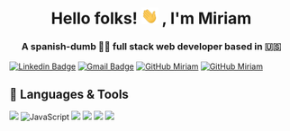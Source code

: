 
<h1 align="center">Hello folks! <img src="https://github.com/Miraragal/-Miriam-README.md/blob/main/wave.gif" width="30px"> , I'm Miriam</h1>


 <h3 align="center">A spanish-dumb 💃🏻 full stack web developer based in 🇺🇸</h3>

[![Linkedin Badge](https://img.shields.io/badge/-miriamaragon-blue?style=flat-square&logo=Linkedin&logoColor=white&link=https://www.linkedin.com/in/miriamarag0n/)](https://www.linkedin.com/in/miriamarag0n/)
[![Gmail Badge](https://img.shields.io/badge/-miraragal@gmail.com-c14438?style=flat-square&logo=Gmail&logoColor=white&link=mailto:miraragal@gmail.com)](mailto:miraragal@gmail.com)
[![GitHub Miriam](https://img.shields.io/github/followers/Miraragal?label=follow&style=social)](https://github.com/Miraragal)
[![GitHub Miriam](https://komarev.com/ghpvc/?username=Miraragal)](https://github.com/Miraragal)


## 🔧 Languages & Tools
![](https://img.shields.io/badge/-JavaScript-black?style=flat-square&logo=javascriptoColor=white&color=2bbc8a)
![JavaScript](https://img.shields.io/badge/-JavaScript-black?style=flat-square&logo=javascript)
![](https://img.shields.io/badge/-ReactJS-black?style=flat-square&logo=reactColor=white&color=2bbc8a)
![](https://img.shields.io/badge/Code-ReactNative-informational?style=flat&logo=go&logoColor=white&color=2bbc8a)
![](https://img.shields.io/badge/Code-CSS3-informational?style=flat&logo=go&logoColor=white&color=2bbc8a)
![](https://img.shields.io/badge/Code-HTML5-informational?style=flat&logo=go&logoColor=white&color=2bbc8a)



